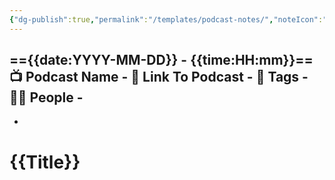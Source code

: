 ```yaml
---
{"dg-publish":true,"permalink":"/templates/podcast-notes/","noteIcon":"1"}
---
```



=={{date:YYYY-MM-DD}} - {{time:HH:mm}}==
📺 Podcast Name -
🔗 Link To Podcast - 
🧶 Tags - 
🧔🏻 People -
- 
- 
# {{Title}}